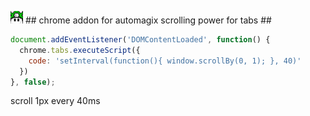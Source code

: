 ![](myicon.png) ## chrome addon for automagix scrolling power for tabs ##

```javascript
document.addEventListener('DOMContentLoaded', function() {
  chrome.tabs.executeScript({
    code: 'setInterval(function(){ window.scrollBy(0, 1); }, 40)'
  })
}, false);
```
scroll 1px every 40ms
